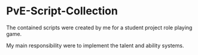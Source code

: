 # PvE-Script-Collection
The contained scripts were created by me for a student project role playing game.

My main responsibility were to implement the talent and ability systems.
